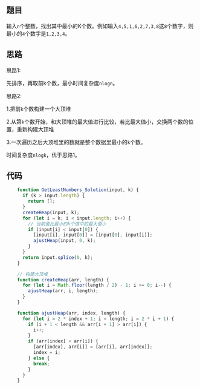 ## 题目

输入`n`个整数，找出其中最小的K个数。例如输入`4,5,1,6,2,7,3,8`这`8`个数字，则最小的`4`个数字是`1,2,3,4`。


## 思路


思路1:

先排序，再取前k个数，最小时间复杂度`nlogn`。

思路2:

1.把前`k`个数构建一个大顶堆

2.从第`k`个数开始，和大顶堆的最大值进行比较，若比最大值小，交换两个数的位置，重新构建大顶堆

3.一次遍历之后大顶堆里的数就是整个数据里最小的`k`个数。

时间复杂度`nlogk`，优于思路1。

## 代码

```js
    function GetLeastNumbers_Solution(input, k) {
      if (k > input.length) {
        return [];
      }
      createHeap(input, k);
      for (let i = k; i < input.length; i++) {
        // 当前值比最小的k个值中的最大值小
        if (input[i] < input[0]) {
          [input[i], input[0]] = [input[0], input[i]];
          ajustHeap(input, 0, k);
        }
      }
      return input.splice(0, k);
    }

    // 构建大顶堆
    function createHeap(arr, length) {
      for (let i = Math.floor(length / 2) - 1; i >= 0; i--) {
        ajustHeap(arr, i, length);
      }
    }

    function ajustHeap(arr, index, length) {
      for (let i = 2 * index + 1; i < length; i = 2 * i + 1) {
        if (i + 1 < length && arr[i + 1] > arr[i]) {
          i++;
        }
        if (arr[index] < arr[i]) {
          [arr[index], arr[i]] = [arr[i], arr[index]];
          index = i;
        } else {
          break;
        }
      }
    }
```
